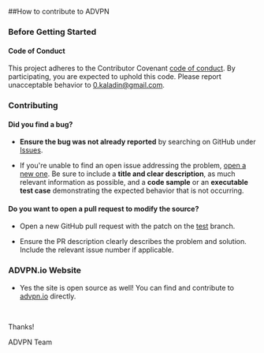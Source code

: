 ##How to contribute to ADVPN

### **Before Getting Started**

#### Code of Conduct

This project adheres to the Contributor Covenant [code of conduct](CODE_OF_CONDUCT.md).
By participating, you are expected to uphold this code.
Please report unacceptable behavior to [0.kaladin@gmail.com](mailto:0.kaladin@gmail.com).

### Contributing

#### **Did you find a bug?**

* **Ensure the bug was not already reported** by searching on GitHub under [Issues](https://github.com/advpn/advpn/issues).

* If you're unable to find an open issue addressing the problem, [open a new one](https://github.com/advpn/advpn/issues/new). Be sure to include a **title and clear description**, as much relevant information as possible, and a **code sample** or an **executable test case** demonstrating the expected behavior that is not occurring.

#### **Do you want to open a pull request to modify the source?**

* Open a new GitHub pull request with the patch on the [test](https://github.com/advpn/advpn/tree/test) branch.

* Ensure the PR description clearly describes the problem and solution. Include the relevant issue number if applicable.

### **ADVPN.io Website**

* Yes the site is open source as well!  You can find and contribute to [advpn.io](https://github.com/advpn/advpn.github.io) directly.

</br>

Thanks! 

ADVPN Team
